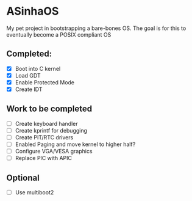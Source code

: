 # ASinhaOS

My pet project in bootstrapping a bare-bones OS. The goal is for this to eventually become a POSIX compliant OS

## Completed:
- [X] Boot into C kernel
- [X] Load GDT
- [X] Enable Protected Mode
- [X] Create IDT

## Work to be completed
- [ ] Create keyboard handler
- [ ] Create kprintf for debugging
- [ ] Create PIT/RTC drivers
- [ ] Enabled Paging and move kernel to higher half?
- [ ] Configure VGA/VESA graphics
- [ ] Replace PIC with APIC

## Optional
- [ ] Use multiboot2
